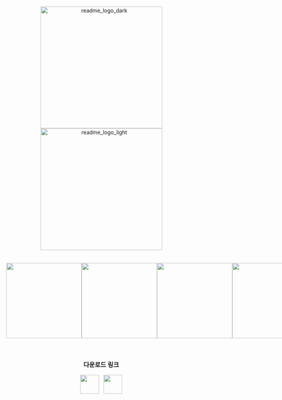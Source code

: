 <div align="center" style="margin-top: 20px">
<img width="323" alt="readme_logo_dark" src="https://user-images.githubusercontent.com/75591730/224564108-f7ee0620-d4ad-4dca-98c1-739f8a019dd6.png#gh-dark-mode-only">
<img width="323" alt="readme_logo_light" src="https://user-images.githubusercontent.com/75591730/224564109-6e6cf46a-92b4-4877-8635-f356af749290.png#gh-light-mode-only">
</div>


<br/>
<br/>

<div style="display: flex; justify-content: space-evenly">
    <img style="width: 200px" src="https://user-images.githubusercontent.com/75591730/224562862-367bf6aa-15ef-4282-94b6-6b4eb029fa9b.png"/>
    <img style="width: 200px" src="https://user-images.githubusercontent.com/75591730/224562868-86dea025-e6e2-4da4-80ba-c9aad19f62a7.png"/>
    <img style="width: 200px" src="https://user-images.githubusercontent.com/75591730/224562871-de0d4699-d2f5-44c3-ae08-d85fd3695289.png"/>
    <img style="width: 200px" src="https://user-images.githubusercontent.com/75591730/224562873-2495f5e2-a4e0-456a-9548-4667dfc11d01.png"/>
</div>


<br/>
<br/>


<div align="center">
<h3>다운로드 링크</h3>
<div style="display : flex; justify-content: center">
  <a href="https://apps.apple.com/kr/app/%EC%88%9C%EC%82%AD/id1671820197">
  	<img src="https://velog.velcdn.com/images/ximya_hf/post/f393f426-f940-4b9f-a0a3-6d8c3047467f/image.png" style="width : 50px"/>
  </a>
  <div style="width: 12px"></div>
    <a href="https://play.google.com/store/apps/details?id=com.soon_sak">
  	<img src="https://velog.velcdn.com/images/ximya_hf/post/a626c32d-2b7b-4d40-b1fb-03dc7792b111/image.png" style="width : 50px"/>
  </a>
</div>
</div>

